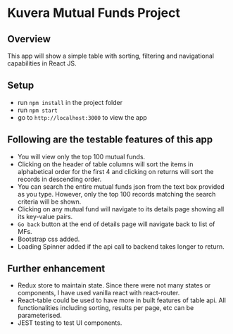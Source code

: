 # Kuvera Mutual Funds Project

## Overview

This app will show a simple table with sorting, filtering and navigational capabilities in React JS.

## Setup

- run `npm install` in the project folder
- run `npm start`
- go to `http://localhost:3000` to view the app

## Following are the testable features of this app

- You will view only the top 100 mutual funds.
- Clicking on the header of table columns will sort the items in alphabetical order for the first 4 and clicking on returns will sort the records in descending order.
- You can search the entire mutual funds json from the text box provided as you type. However, only the top 100 records matching the search criteria will be shown.
- Clicking on any mutual fund will navigate to its details page showing all its key-value pairs.
- `Go back` button at the end of details page will navigate back to list of MFs.
- Bootstrap css added.
- Loading Spinner added if the api call to backend takes longer to return.

## Further enhancement

- Redux store to maintain state. Since there were not many states or components, I have used vanilla react with react-router.
- React-table could be used to have more in built features of table api. All functionalities including sorting, results per page, etc can be parameterised.
- JEST testing to test UI components.
